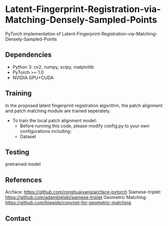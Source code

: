 Latent-Fingerprint-Registration-via-Matching-Densely-Sampled-Points
=======
PyTorch implementation of Latent-Fingerprint-Registration-via-Matching-Densely-Sampled-Points


Dependencies
------
* Python 3: cv2, numpy, scipy, matplotlib
* PyTorch >= 1.0
* NVIDIA GPU+CUDA


Training
-----
In the proposed latent fingerprint registration algorithm, the patch alignment and patch matching module are trained seperately. 

* To train  the local patch alignment model:  
  * Before running this code, please modify config.py to your own configurations including:
  * Dataset

Testing
-----

pretrained model

References
-----
Arcface:  https://github.com/ronghuaiyang/arcface-pytorch
Siamese-triplet: https://github.com/adambielski/siamese-triplet
Geometric Matching: https://github.com/hjweide/convnet-for-geometric-matching


Contact
-----
